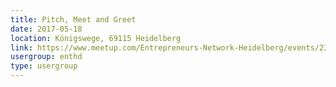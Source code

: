 ```yaml
---
title: Pitch, Meet and Greet
date: 2017-05-18
location: Königswege, 69115 Heidelberg 
link: https://www.meetup.com/Entrepreneurs-Network-Heidelberg/events/239509232/
usergroup: enthd
type: usergroup
---
```

